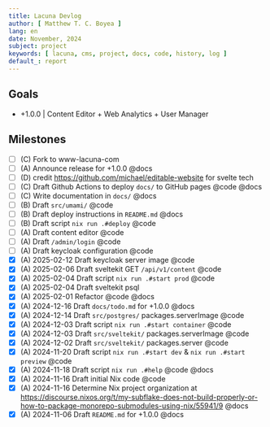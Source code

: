 ```yaml
---
title: Lacuna Devlog
author: [ Matthew T. C. Boyea ]
lang: en
date: November, 2024
subject: project
keywords: [ lacuna, cms, project, docs, code, history, log ]
default_: report
---
```


## Goals

- +1.0.0 | Content Editor + Web Analytics + User Manager

## Milestones

- [ ] (C) Fork to www-lacuna-com
- [ ] (A) Announce release for +1.0.0 @docs
- [ ] (D) credit https://github.com/michael/editable-website for svelte tech
- [ ] (C) Draft Github Actions to deploy `docs/` to GitHub pages @code @docs
- [ ] (C) Write documentation in `docs/` @docs
- [ ] (B) Draft `src/umami/` @code
- [ ] (B) Draft deploy instructions in `README.md` @docs
- [ ] (B) Draft script `nix run .#deploy` @code
- [ ] (A) Draft content editor @code
- [ ] (A) Draft `/admin/login` @code
- [ ] (A) Draft keycloak configuration @code
- [x] (A) 2025-02-12 Draft keycloak server image @code
- [x] (A) 2025-02-06 Draft sveltekit GET `/api/v1/content` @code
- [x] (A) 2025-02-04 Draft script `nix run .#start prod` @code
- [x] (A) 2025-02-04 Draft sveltekit psql
- [x] (A) 2025-02-01 Refactor @code @docs
- [x] (A) 2024-12-16 Draft `docs/todo.md` for +1.0.0 @docs
- [x] (A) 2024-12-14 Draft `src/postgres/` packages.serverImage @code
- [x] (A) 2024-12-03 Draft script `nix run .#start container` @code
- [x] (A) 2024-12-03 Draft `src/sveltekit/` packages.serverImage @code
- [x] (A) 2024-12-02 Draft `src/sveltekit/` packages.server @code
- [x] (A) 2024-11-20 Draft script `nix run .#start dev` & `nix run .#start preview` @code
- [x] (A) 2024-11-18 Draft script `nix run .#help` @code @docs
- [x] (A) 2024-11-16 Draft initial Nix code @code
- [x] (A) 2024-11-16 Determine Nix project organization at https://discourse.nixos.org/t/my-subflake-does-not-build-properly-or-how-to-package-monorepo-submodules-using-nix/55941/9 @docs
- [x] (A) 2024-11-06 Draft `README.md` for +1.0.0 @docs
